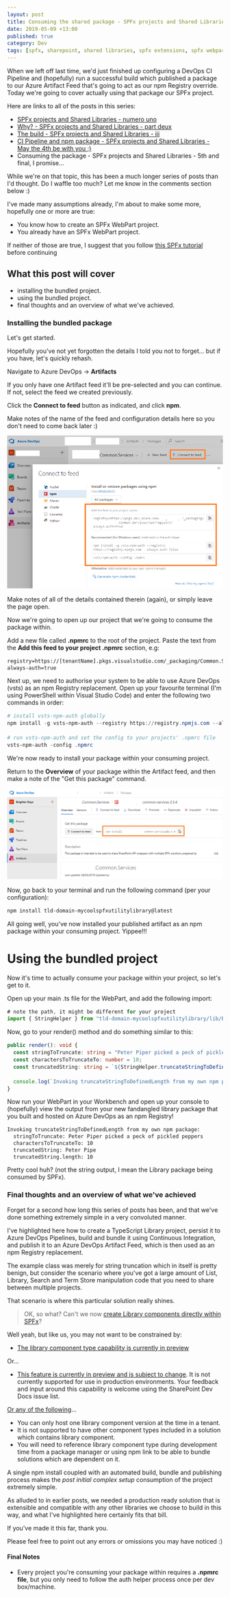 ```yaml
---
layout: post
title: Consuming the shared package - SPFx projects and Shared Libraries - 5th and final, I promise...
date: 2019-05-09 +13:00
published: true
category: Dev
tags: [spfx, sharepoint, shared libraries, spfx extensions, spfx webparts, typescript, npm, azure, devops, continuous integration]
---
```


When we left off last time, we'd just finished up configuring a DevOps CI Pipeline and (hopefully) run a successful build which published a package to our Azure Artifact Feed that's going to act as our npm Registry override. Today we're going to cover actually using that package our SPFx project.


Here are links to all of the posts in this series:
- [SPFx projects and Shared Libraries - numero uno](https://dreamsof.dev/2019-02-15-spfx-projects-and-shared-libraries-part-1/)
- [Why? - SPFx projects and Shared Libraries - part deux](https://dreamsof.dev/2019-02-21-building-shared-library-spfx-projects-and-shared-libraries-part-2/)
- [The build - SPFx projects and Shared Libraries - iii](https://dreamsof.dev/2019-04-06-building-shared-library-spfx-projects-and-shared-libraries-part-3/)
- [CI Pipeline and npm package - SPFx projects and Shared Libraries - May the 4th be with you ;)](https://dreamsof.dev/2019-05-04-building-shared-library-spfx-projects-and-shared-libraries-part-4/)
- Consuming the package - SPFx projects and Shared Libraries - 5th and final, I promise...

While we're on that topic, this has been a much longer series of posts than I'd thought. Do I waffle too much? Let me know in the comments section below :)

I've made many assumptions already, I'm about to make some more, hopefully one or more are true:

- You know how to create an SPFx WebPart project.
- You already have an SPFx WebPart project.

If neither of those are true, I suggest that you follow [this SPFx tutorial](https://docs.microsoft.com/en-us/sharepoint/dev/spfx/web-parts/get-started/build-a-hello-world-web-part) before continuing

## What this post will cover

- installing the bundled project.
- using the bundled project.
- final thoughts and an overview of what we've achieved.


### Installing the bundled package

Let's get started.

Hopefully you've not yet forgotten the details I told you not to forget... but if you have, let's quickly rehash.

Navigate to Azure DevOps -> **Artifacts**

If you only have one Artifact feed it'll be pre-selected and you can continue. If not, select the feed we created previously.

Click the **Connect to feed** button as indicated, and click **npm**.

Make notes of the name of the feed and configuration details here so you don't need to come back later :)

![Azure DevOps - Artifacts feed - Connect to feed](/img/devops0b.png)

Make notes of all of the details contained therein (again), or simply leave the page open.

Now we're going to open up our project that we're going to consume the package within.

Add a new file called **.npmrc** to the root of the project. Paste the text from the **Add this feed to your project .npmrc** section, e.g:

~~~text
registry=https://[tenantName].pkgs.visualstudio.com/_packaging/Common.Services/npm/registry/
always-auth=true
~~~

Next up, we need to authorise your system to be able to use Azure DevOps (vsts) as an npm Registry replacement. Open up your favourite terminal (I'm using PowerShell within Visual Studio Code) and enter the following two commands in order:

~~~powershell
# install vsts-npm-auth globally
npm install -g vsts-npm-auth --registry https://registry.npmjs.com --always-auth false

# run vsts-npm-auth and set the config to your projects' .npmrc file
vsts-npm-auth -config .npmrc
~~~

We're now ready to install your package within your consuming project.

Return to the **Overview** of your package within the Artifact feed, and then make a note of the "Get this package" command.

![Azure DevOps - Artifacts feed - install package](/img/devops11.png)

Now, go back to your terminal and run the following command (per your configuration):

~~~powershell
npm install tld-domain-mycoolspfxutilitylibrary@latest
~~~

All going well, you've now installed your published artifact as an npm package within your consuming project. Yippee!!!


# Using the bundled project

Now it's time to actually consume your package within your project, so let's get to it.

Open up your main .ts file for the WebPart, and add the following import:

~~~ts
# note the path, it might be different for your project
import { StringHelper } from "tld-domain-mycoolspfxutilitylibrary/lib/BDUtilities";
~~~

Now, go to your render() method and do something similar to this:

~~~ts
public render(): void {
  const stringToTruncate: string = "Peter Piper picked a peck of pickled peppers";
  const charactersToTruncateTo: number = 10;
  const truncatedString: string = `${StringHelper.truncateStringToDefinedLength(stringToTruncate, charactersToTruncateTo)}`;
  
  console.log(`Invoking truncateStringToDefinedLength from my own npm package:\r\n\tstringToTruncate: ${stringToTruncate}\r\n\tcharactersToTruncateTo: ${charactersToTruncateTo}\r\n\ttruncatedString: ${truncatedString}\r\n\ttruncatedString.length: ${truncatedString.length}`);
}
~~~

Now run your WebPart in your Workbench and open up your console to (hopefully) view the output from your new fandangled library package that you built and hosted on Azure DevOps as an npm Registry!

~~~text
Invoking truncateStringToDefinedLength from my own npm package:
  stringToTruncate: Peter Piper picked a peck of pickled peppers
  charactersToTruncateTo: 10
  truncatedString: Peter Pipe
  truncatedString.length: 10
~~~

Pretty cool huh? (not the string output, I mean the Library package being consumed by SPFx).


### Final thoughts and an overview of what we've achieved

Forget for a second how long this series of posts has been, and that we've done something extremely simple in a very convoluted manner.

I've highlighted here how to create a TypeScript Library project, persist it to Azure DevOps Pipelines, build and bundle it using Continuous Integration, and publish it to an Azure DevOps Artifact Feed, which is then used as an npm Registry replacement.

The example class was merely for string truncation which in itself is pretty benign, but consider the scenario where you've got a large amount of List, Library, Search and Term Store manipulation code that you need to share between multiple projects.

That scenario is where this particular solution really shines.

> OK, so what? Can't we now [create Library components directly within SPFx](https://github.com/SharePoint/sp-dev-docs/blob/master/docs/spfx/library-component-tutorial.md)?

Well yeah, but like us, you may not want to be constrained by:

- [The library component type capability is currently in preview](https://github.com/SharePoint/sp-dev-docs/blob/master/docs/spfx/library-component-tutorial.md)

Or...

- [This feature is currently in preview and is subject to change](https://github.com/SharePoint/sp-dev-docs/wiki/SharePoint-Framework-v1.8-release-notes). It is not currently supported for use in production environments. Your feedback and input around this capability is welcome using the SharePoint Dev Docs issue list.

[Or any of the following](https://docs.microsoft.com/en-us/sharepoint/dev/spfx/library-component-overview)...

- You can only host one library component version at the time in a tenant.
- It is not supported to have other component types included in a solution which contains library component.
- You will need to reference library component type during development time from a package manager or using npm link to be able to bundle solutions which are dependent on it.

A single npm install coupled with an automated build, bundle and publishing process makes the *post initial complex setup* consumption of the project extremely simple.

As alluded to in earlier posts, we needed a production ready solution that is extensible and compatible with any other libraries we choose to build in this way, and what I've highlighted here certainly fits that bill.

If you've made it this far, thank you.

Please feel free to point out any errors or omissions you may have noticed :)


#### Final Notes

- Every project you're consuming your package within requires a **.npmrc file**, but you only need to follow the auth helper process once per dev box/machine.
